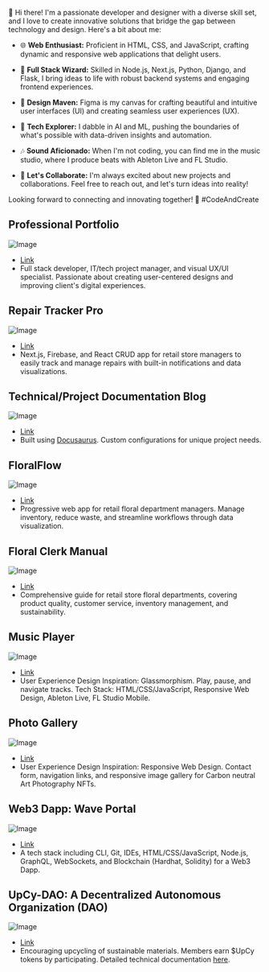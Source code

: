 👋 Hi there! I'm a passionate developer and designer with a diverse skill set, and I love to create innovative solutions that bridge the gap between technology and design. Here's a bit about me:

- 🌐 **Web Enthusiast:** Proficient in HTML, CSS, and JavaScript, crafting dynamic and responsive web applications that delight users.

- 🔗 **Full Stack Wizard:** Skilled in Node.js, Next.js, Python, Django, and Flask, I bring ideas to life with robust backend systems and engaging frontend experiences.

- 🎨 **Design Maven:** Figma is my canvas for crafting beautiful and intuitive user interfaces (UI) and creating seamless user experiences (UX).

- 🤖 **Tech Explorer:** I dabble in AI and ML, pushing the boundaries of what's possible with data-driven insights and automation.

- 🎶 **Sound Aficionado:** When I'm not coding, you can find me in the music studio, where I produce beats with Ableton Live and FL Studio.

- 🚀 **Let's Collaborate:** I'm always excited about new projects and collaborations. Feel free to reach out, and let's turn ideas into reality!

Looking forward to connecting and innovating together! 🚀 #CodeAndCreate

## Professional Portfolio
![Image](https://user-images.githubusercontent.com/66960776/241713093-2e701e8a-6af7-4070-87b3-139e08527a2e.jpg)
- [Link](https://www.asialakay.net/)
- Full stack developer, IT/tech project manager, and visual UX/UI specialist. Passionate about creating user-centered designs and improving client's digital experiences.

## Repair Tracker Pro
![Image](https://user-images.githubusercontent.com/66960776/241755439-c0da04cd-aeef-4ad6-922d-9b7ef7430129.jpg)
- [Link](https://repair-tracker-pro.vercel.app/)
- Next.js, Firebase, and React CRUD app for retail store managers to easily track and manage repairs with built-in notifications and data visualizations.

## Technical/Project Documentation Blog
![Image](https://user-images.githubusercontent.com/66960776/241733519-85188adf-6474-4295-8265-08550a65fea7.jpg)
- [Link](https://asialakay-docs-asiakayy.vercel.app/)
- Built using [Docusaurus](https://docusaurus.io/). Custom configurations for unique project needs.

## FloralFlow
![Image](https://user-images.githubusercontent.com/66960776/241738038-0e1425bd-1225-4e96-8bbe-12896eade832.jpg)
- [Link](https://floralflow.vercel.app/)
- Progressive web app for retail floral department managers. Manage inventory, reduce waste, and streamline workflows through data visualization.

## Floral Clerk Manual
![Image](https://user-images.githubusercontent.com/66960776/241741267-4ef525db-97fd-414d-b9ac-6de69c71318c.jpg)
- [Link](https://floral487.gitbook.io/floral-clerk-manual/)
- Comprehensive guide for retail store floral departments, covering product quality, customer service, inventory management, and sustainability.

## Music Player
![Image](https://user-images.githubusercontent.com/66960776/241743313-e04792c3-0142-4476-8c80-a6bc8f1390e5.jpg)
- [Link](https://asiakay.github.io/music/)
- User Experience Design Inspiration: Glassmorphism. Play, pause, and navigate tracks. Tech Stack: HTML/CSS/JavaScript, Responsive Web Design, Ableton Live, FL Studio Mobile.

## Photo Gallery
![Image](https://user-images.githubusercontent.com/66960776/241745147-26b318b6-6fde-43ac-b2fa-5cf7b38acadc.jpg)
- [Link](https://asiakay.github.io/artphotography/)
- User Experience Design Inspiration: Responsive Web Design. Contact form, navigation links, and responsive image gallery for Carbon neutral Art Photography NFTs.

## Web3 Dapp: Wave Portal
![Image](https://user-images.githubusercontent.com/66960776/241746252-664c6ff6-8cd0-4f3c-8841-b15a167aaa72.jpg)
- [Link](https://wave-portal-app-six.vercel.app/)
- A tech stack including CLI, Git, IDEs, HTML/CSS/JavaScript, Node.js, GraphQL, WebSockets, and Blockchain (Hardhat, Solidity) for a Web3 Dapp.

## UpCy-DAO: A Decentralized Autonomous Organization (DAO)
![Image](https://user-images.githubusercontent.com/66960776/241748016-d5af84f9-5414-48fc-aa6c-88d10e6c2ab0.jpg)
- [Link](https://upcy-dao.vercel.app/)
- Encouraging upcycling of sustainable materials. Members earn $UpCy tokens by participating. Detailed technical documentation [here](https://asialakay-docs-asiakayy.vercel.app/building-a-dao-with-JavaScript-1).



